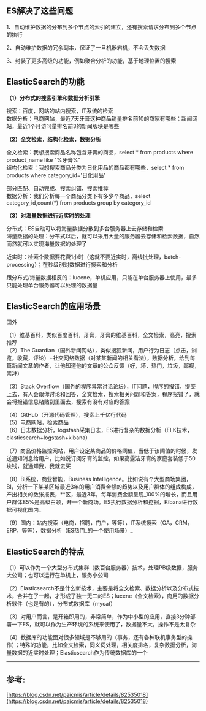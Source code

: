 ## **ES解决了这些问题**

1、自动维护数据的分布到多个节点的索引的建立，还有搜索请求分布到多个节点的执行

2、自动维护数据的冗余副本，保证了一旦机器宕机，不会丢失数据

3、封装了更多高级的功能，例如聚合分析的功能，基于地理位置的搜索

## ElasticSearch的功能

**（1）分布式的搜索引擎和数据分析引擎**

搜索：百度，网站的站内搜索，IT系统的检索  
数据分析：电商网站，最近7天牙膏这种商品销量排名前10的商家有哪些；新闻网站，最近1个月访问量排名前3的新闻版块是哪些

**（2）全文检索，结构化检索，数据分析**

全文检索：我想搜索商品名称包含牙膏的商品，select \* from products where product\_name like "%牙膏%"  
结构化检索：我想搜索商品分类为日化用品的商品都有哪些，select \* from products where category\_id='日化用品'

部分匹配、自动完成、搜索纠错、搜索推荐  
数据分析：我们分析每一个商品分类下有多少个商品，select category\_id,count\(\*\) from products group by category\_id

**（3）对海量数据进行近实时的处理**

分布式：ES自动可以将海量数据分散到多台服务器上去存储和检索  
海量数据的处理：分布式以后，就可以采用大量的服务器去存储和检索数据，自然而然就可以实现海量数据的处理了

近实时：检索个数据要花费1小时（这就不要近实时，离线批处理，batch-processing）；在秒级别对数据进行搜索和分析

跟分布式/海量数据相反的：lucene，单机应用，只能在单台服务器上使用，最多只能处理单台服务器可以处理的数据量

## ElasticSearch的应用场景

国外

（1）维基百科，类似百度百科，牙膏，牙膏的维基百科，全文检索，高亮，搜索推荐  
（2）The Guardian（国外新闻网站），类似搜狐新闻，用户行为日志（点击，浏览，收藏，评论）+社交网络数据（对某某新闻的相关看法），数据分析，给到每篇新闻文章的作者，让他知道他的文章的公众反馈（好，坏，热门，垃圾，鄙视，崇拜）

（3）Stack Overflow（国外的程序异常讨论论坛），IT问题，程序的报错，提交上去，有人会跟你讨论和回答，全文检索，搜索相关问题和答案，程序报错了，就会将报错信息粘贴到里面去，搜索有没有对应的答案

（4）GitHub（开源代码管理），搜索上千亿行代码  
（5）电商网站，检索商品  
（6）日志数据分析，logstash采集日志，ES进行复杂的数据分析（ELK技术，elasticsearch+logstash+kibana）

（7）商品价格监控网站，用户设定某商品的价格阈值，当低于该阈值的时候，发送通知消息给用户，比如说订阅牙膏的监控，如果高露洁牙膏的家庭套装低于50块钱，就通知我，我就去买

（8）BI系统，商业智能，Business Intelligence。比如说有个大型商场集团，BI，分析一下某某区域最近3年的用户消费金额的趋势以及用户群体的组成构成，产出相关的数张报表，\*\*区，最近3年，每年消费金额呈现_100%的增长，而且用户群体85%是高级白领，开一个新商场。ES执行数据分析和挖掘，Kibana进行数据可视化国内_

（9）国内：站内搜索（电商，招聘，门户，等等），IT系统搜索（OA，CRM，ERP，等等），数据分析（ES热门_的一个使用场景）_

## ElasticSearch的特点

（1）可以作为一个大型分布式集群（数百台服务器）技术，处理PB级数据，服务大公司；也可以运行在单机上，服务小公司

（2）Elasticsearch不是什么新技术，主要是将全文检索、数据分析以及分布式技术，合并在了一起，才形成了独一无二的ES；lucene（全文检索），商用的数据分析软件（也是有的），分布式数据库（mycat）

（3）对用户而言，是开箱即用的，非常简单，作为中小型的应用，直接3分钟部署一下ES，就可以作为生产环境的系统来使用了，数据量不大，操作不是太复杂

（4）数据库的功能面对很多领域是不够用的（事务，还有各种联机事务型的操作）；特殊的功能，比如全文检索，同义词处理，相关度排名，复杂数据分析，海量数据的近实时处理；Elasticsearch作为传统数据库的一个

---

## 参考:

[https://blog.csdn.net/paicmis/article/details/82535018](https://blog.csdn.net/paicmis/article/details/82535018)

